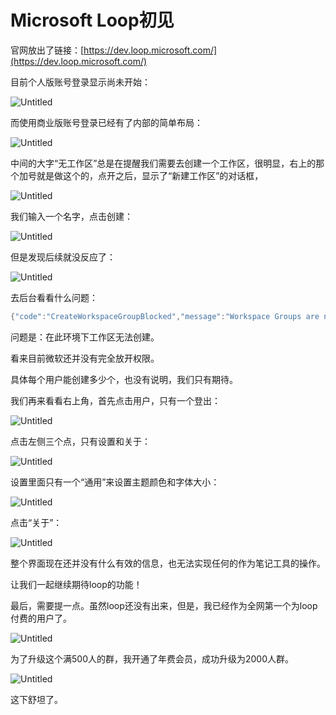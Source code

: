 # Microsoft Loop初见

官网放出了链接：[https://dev.loop.microsoft.com/](https://dev.loop.microsoft.com/)

目前个人版账号登录显示尚未开始：

![Untitled](https://picgo-1301351990.cos.ap-beijing.myqcloud.com/markdown/Untitled.png)

而使用商业版账号登录已经有了内部的简单布局：

![Untitled](https://picgo-1301351990.cos.ap-beijing.myqcloud.com/markdown/Untitled%201.png)

中间的大字“无工作区”总是在提醒我们需要去创建一个工作区，很明显，右上的那个加号就是做这个的，点开之后，显示了“新建工作区”的对话框，

![Untitled](https://picgo-1301351990.cos.ap-beijing.myqcloud.com/markdown/Untitled%202.png)

我们输入一个名字，点击创建：

![Untitled](https://picgo-1301351990.cos.ap-beijing.myqcloud.com/markdown/Untitled%203.png)

但是发现后续就没反应了：

![Untitled](https://picgo-1301351990.cos.ap-beijing.myqcloud.com/markdown/Untitled%204.png)

去后台看看什么问题：

```powershell
{"code":"CreateWorkspaceGroupBlocked","message":"Workspace Groups are not enabled in this environment"}
```

问题是：在此环境下工作区无法创建。

看来目前微软还并没有完全放开权限。

具体每个用户能创建多少个，也没有说明，我们只有期待。

我们再来看看右上角，首先点击用户，只有一个登出：

![Untitled](https://picgo-1301351990.cos.ap-beijing.myqcloud.com/markdown/Untitled%205.png)

点击左侧三个点，只有设置和关于：

![Untitled](https://picgo-1301351990.cos.ap-beijing.myqcloud.com/markdown/Untitled%206.png)

设置里面只有一个“通用”来设置主题颜色和字体大小：

![Untitled](https://picgo-1301351990.cos.ap-beijing.myqcloud.com/markdown/Untitled%207.png)

点击“关于”：

![Untitled](https://picgo-1301351990.cos.ap-beijing.myqcloud.com/markdown/Untitled%208.png)

整个界面现在还并没有什么有效的信息，也无法实现任何的作为笔记工具的操作。

让我们一起继续期待loop的功能！

最后，需要提一点。虽然loop还没有出来，但是，我已经作为全网第一个为loop付费的用户了。

![Untitled](https://picgo-1301351990.cos.ap-beijing.myqcloud.com/markdown/Untitled.jpeg)

为了升级这个满500人的群，我开通了年费会员，成功升级为2000人群。

![Untitled](https://picgo-1301351990.cos.ap-beijing.myqcloud.com/markdown/Untitled%209.png)

这下舒坦了。